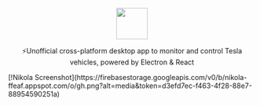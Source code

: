 <p align="center">
  <img src="https://firebasestorage.googleapis.com/v0/b/nikola-ffeaf.appspot.com/o/logonovo.svg?alt=media&token=0370731f-6240-41bb-bb30-db1db4947655" height="64">
  <p align="center">⚡Unofficial cross-platform desktop app to monitor and control Tesla vehicles, powered by Electron & React<p>
[!Nikola Screenshot](https://firebasestorage.googleapis.com/v0/b/nikola-ffeaf.appspot.com/o/gh.png?alt=media&token=d3efd7ec-f463-4f28-88e7-88954590251a)
